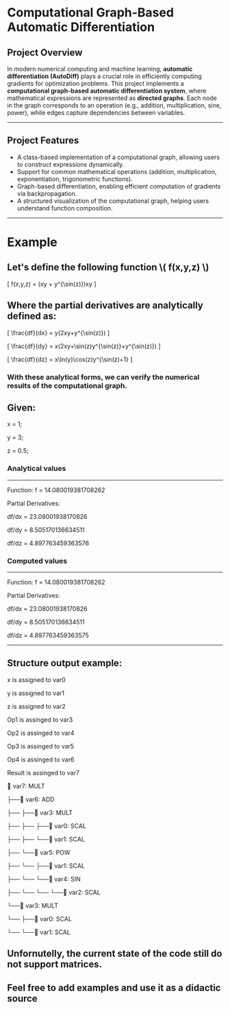 # **Computational Graph-Based Automatic Differentiation**

## **Project Overview**
In modern numerical computing and machine learning, **automatic differentiation (AutoDiff)** plays a crucial role in efficiently computing gradients for optimization problems. This project implements a **computational graph-based automatic differentiation system**, where mathematical expressions are represented as **directed graphs**. Each node in the graph corresponds to an operation (e.g., addition, multiplication, sine, power), while edges capture dependencies between variables.

---

## **Project Features**
- A class-based implementation of a computational graph, allowing users to construct expressions dynamically.
- Support for common mathematical operations (addition, multiplication, exponentiation, trigonometric functions).
- Graph-based differentiation, enabling efficient computation of gradients via backpropagation.
- A structured visualization of the computational graph, helping users understand function composition.

---

# **Example**

## **Let's define the following function \\( f(x,y,z) \\)**

\[
f(x,y,z) = (xy + y^{\sin(z)})xy
\]

## **Where the partial derivatives are analytically defined as:**

\[
\frac{df}{dx} = y(2xy+y^{\sin(z)})
\]

\[
\frac{df}{dy} = x(2xy+\sin(z)y^{\sin(z)}+y^{\sin(z)})
\]

\[
\frac{df}{dz} = x\ln(y)\cos(z)y^{\sin(z)+1}
\]

### **With these analytical forms, we can verify the numerical results of the computational graph.**


## **Given:**
x = 1;

y = 3;

z = 0.5;

  
### Analytical values
----------------------------------------
Function: f = 14.080019381708262

Partial Derivatives:

  df/dx = 23.08001938170826

  df/dy = 8.505170136634511

  df/dz = 4.897763459363576



### Computed values
----------------------------------------
Function: f = 14.080019381708262

Partial Derivatives:

  df/dx = 23.08001938170826

  df/dy = 8.505170136634511

  df/dz = 4.897763459363575

----------------------------------------

## Structure output example: 

x is assigned to  var0 

y is assigned to  var1 

z is assigned to  var2 

Op1 is assinged to  var3 

Op2 is assinged to  var4 

Op3 is assinged to  var5 

Op4 is assinged to  var6 

Result is assinged to  var7 

🔗 var7: MULT

   ├──🔗 var6: ADD
   
   ├──   ├──🔗 var3: MULT
   
   ├──   ├──   ├──🔗 var0: SCAL
   
   ├──   ├──   └──🔗 var1: SCAL

   ├──   └──🔗 var5: POW
   
   ├──   └──   ├──🔗 var1: SCAL
   
   ├──   └──   └──🔗 var4: SIN
   
   ├──   └──   └──   └──🔗 var2: SCAL
   
   └──🔗 var3: MULT
   
   └──   ├──🔗 var0: SCAL
   
   └──   └──🔗 var1: SCAL

## **Unfornutelly, the current state of the code still do not support matrices.**
## **Feel free to add examples and use it as a didactic source**
